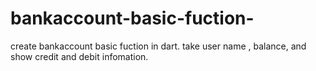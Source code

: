 # bankaccount-basic-fuction-
create  bankaccount basic fuction  in dart. take user name , balance, and show credit and debit infomation.
